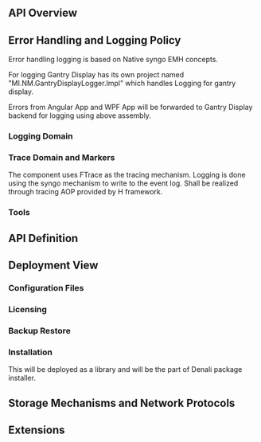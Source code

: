<!-- Component_Interface -->

## API Overview

## Error Handling and Logging Policy

Error handling logging is based on Native syngo EMH concepts.

For logging Gantry Display has its own project named "MI.NM.GantryDisplayLogger.Impl" which handles Logging for gantry display.

Errors from Angular App and WPF App will be forwarded to Gantry Display backend for logging using above assembly.

### Logging Domain

### Trace Domain and Markers

The component uses FTrace as the tracing mechanism. Logging is done using the syngo mechanism to write to the event log. Shall be realized through tracing AOP provided by H framework.

### Tools

## API Definition

## Deployment View

### Configuration Files

### Licensing

### Backup Restore

### Installation

This will be deployed as a library and will be the part of Denali package installer.

## Storage Mechanisms and Network Protocols

## Extensions 

